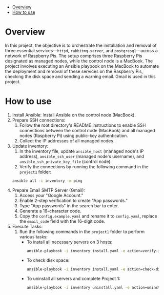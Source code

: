 - [Overview](#overview)
- [How to use](#how-to-use)

# Overview
In this project, the objective is to orchestrate the installation and removal of three essential services—`httpd`, `rabbitmq-server`, and `postgresql`—across a network of Raspberry Pis. The setup comprises three Raspberry Pis designated as managed nodes, while the control node is a MacBook. The project involves executing an Ansible playbook on the MacBook to automate the deployment and removal of these services on the Raspberry Pis, checking the disk space and sending a warning email. Gmail is used in this project.

# How to use
1. Install Ansible: Install Ansible on the control node (MacBook).
2. Prepare SSH connections:
   1. Follow the root directory's README instructions to enable SSH connections between the control node (MacBook) and all managed nodes (Raspberry Pi) using public-key authentication.
   2. Collect the IP addresses of all managed nodes.
3. Update inventory:
   1. In the inventory file, update `ansible_host` (managed node's IP address), `ansible_ssh_user` (managed node's username), and `ansible_ssh_private_key_file` (control node).
   2. Verify the connections by running the following command in the `project1` folder:
    ```bash
    ansible all -i inventory -m ping
    ```
4. Prepare Email SMTP Server (Gmail):
   1. Access your "Google Account."
   2. Enable 2-step verification to create "App passwords."
   3. Type "App passwords" in the search bar to enter.
   4. Generate a 16-character code.
   5. Copy the `config.example.yaml` and rename it to `config.yaml`, replace the `email_code` field with the 16-digit code.
5. Execute Tasks:
   1. Run the following commands in the `project1` folder to perform various tasks:
      * To install all necessary servers on 3 hosts:
        ```bash
        ansible-playbook -i inventory install.yaml -e action=verify-install
        ```
      * To check disk space:
        ```bash
        ansible-playbook -i inventory install.yaml -e action=check-disk
        ```
      * To uninstall all servers and complete Project 1:
        ```bash
        ansible-playbook -i inventory uninstall.yaml -e action=uninstall
        ```